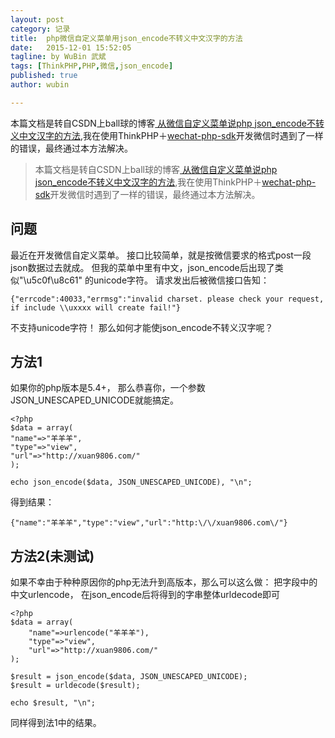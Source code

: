 ```yaml
---
layout: post
category: 记录
title:  php微信自定义菜单用json_encode不转义中文汉字的方法
date:   2015-12-01 15:52:05
tagline: by WuBin 武斌
tags: [ThinkPHP,PHP,微信,json_encode]
published: true
author: wubin

---
```


本篇文档是转自CSDN上ball球的博客[ 从微信自定义菜单说php json_encode不转义中文汉字的方法](http://blog.csdn.net/qmhball/article/details/45690017),我在使用ThinkPHP＋[wechat-php-sdk](https://github.com/gaoming13/wechat-php-sdk)开发微信时遇到了一样的错误，最终通过本方法解决。

<!--more-->


>本篇文档是转自CSDN上ball球的博客[ 从微信自定义菜单说php json_encode不转义中文汉字的方法](http://blog.csdn.net/qmhball/article/details/45690017),我在使用ThinkPHP＋[wechat-php-sdk](https://github.com/gaoming13/wechat-php-sdk)开发微信时遇到了一样的错误，最终通过本方法解决。

## 问题

最近在开发微信自定义菜单。
接口比较简单，就是按微信要求的格式post一段json数据过去就成。
但我的菜单中里有中文，json_encode后出现了类似"\u5c0f\u8c61" 的unicode字符。
请求发出后被微信接口告知：

	{"errcode":40033,"errmsg":"invalid charset. please check your request, if include \\uxxxx will create fail!"}

不支持unicode字符！
那么如何才能使json_encode不转义汉字呢？
## 方法1
如果你的php版本是5.4+， 那么恭喜你，一个参数JSON_UNESCAPED_UNICODE就能搞定。

	<?php                                                                                         
	$data = array(                                                                                
    "name"=>"羊羊羊",                                                                         
    "type"=>"view",                                                                           
    "url"=>"http://xuan9806.com/"                                                             
	);                                                                                            
                                                                                              
	echo json_encode($data, JSON_UNESCAPED_UNICODE), "\n";
	
得到结果：

	{"name":"羊羊羊","type":"view","url":"http:\/\/xuan9806.com\/"}
	
## 方法2(未测试)
如果不幸由于种种原因你的php无法升到高版本，那么可以这么做：
把字段中的中文urlencode， 在json_encode后将得到的字串整体urldecode即可

	<?php
	$data = array(
	    "name"=>urlencode("羊羊羊"),
	    "type"=>"view",
	    "url"=>"http://xuan9806.com/"
	);
	
	$result = json_encode($data, JSON_UNESCAPED_UNICODE);
	$result = urldecode($result);
	
	echo $result, "\n";
	
同样得到法1中的结果。

  